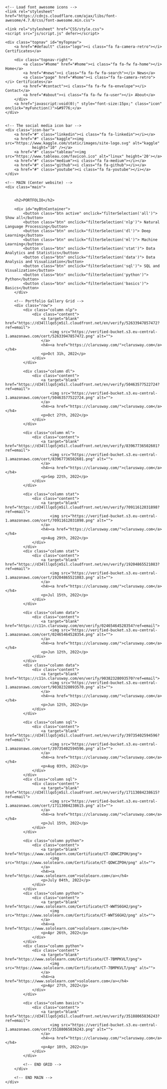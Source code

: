 <!DOCTYPE html>
<html lang="en">

<head>
    <title>Page Title</title>
    <meta charset="UTF-8">
    <meta name="viewport" content="width=device-width, initial-scale=1">
    <link rel="stylesheet" href="https://cdnjs.cloudflare.com/ajax/libs/font-awesome/4.7.0/css/font-awesome.min.css">

    <!-- Load font awesome icons -->
    <link rel="stylesheet" href="https://cdnjs.cloudflare.com/ajax/libs/font-awesome/4.7.0/css/font-awesome.min.css">

    <link rel="stylesheet" href="CSS/style.css">
    <script src="js/script.js" defer></script>

</head>

<body>

    <div class="topnav" id="myTopnav">
        <a href="#default" class="logo"><i class="fa fa-camera-retro"></i> Certificates</a>

        <div class="topnav-right">
            <a class="#home" href="#home"><i class="fa fa-fw fa-home"></i> Home</a>
            <a href="#news"><i class="fa fa-fw fa-search"></i> News</a>
            <a class="page" href="#home"><i class="fa fa-camera-retro"></i> Certificates</a>
            <a href="#contact"><i class="fa fa-fw fa-envelope"></i> Contact</a>
            <a href="#about"><i class="fa fa-fw fa-user"></i> About</a>
        </div>
        <a href="javascript:void(0);" style="font-size:15px;" class="icon" onclick="myFunction()">&#9776;</a>
    </div>


    <!-- The social media icon bar -->
    <div class="icon-bar">
        <a href="#" class="linkedin"><i class="fa fa-linkedin"></i></a>
        <a href="#" class="kaggle"><img src="https://www.kaggle.com/static/images/site-logo.svg" alt="kaggle"
                height="10" /></a>
        <a href="#" class="tableau"><img src="https://www.tableau.com/favicon.ico" alt="linux" height='20'></a>
        <a href="#" class="medium"><i class="fa fa-medium"></i></a>
        <a href="#" class="github"><i class="fa fa-github"></i></a>
        <a href="#" class="youtube"><i class="fa fa-youtube"></i></a>
    </div>

    <!-- MAIN (Center website) -->
    <div class="main">


        <h2>PORTFOLIO</h2>

        <div id="myBtnContainer">
            <button class="btn active" onclick="filterSelection('all')"> Show all</button>
            <button class="btn" onclick="filterSelection('nlp')"> Natural Language Processing</button>
            <button class="btn" onclick="filterSelection('dl')"> Deep Learning</button>
            <button class="btn" onclick="filterSelection('ml')"> Machine Learning</button>
            <button class="btn" onclick="filterSelection('stat')"> Data Analytics and Statistics</button>
            <button class="btn" onclick="filterSelection('data')"> Data Analysis and Visualization</button>
            <button class="btn" onclick="filterSelection('sql')"> SQL and Visualization</button>
            <button class="btn" onclick="filterSelection('python')"> Python</button>
            <button class="btn" onclick="filterSelection('basics')"> Basics</button>
        </div>

        <!-- Portfolio Gallery Grid -->
        <div class="row">
            <div class="column nlp">
                <div class="content">
                    <a target="blank" href="https://d34lllqo5jm5il.cloudfront.net/en/verify/52633947857472?ref=email">
                        <img src="https://verified-bucket.s3.eu-central-1.amazonaws.com/cert/52633947857472.png" alt="">
                    </a>
                    <h4><a href="https://clarusway.com/">clarusway.com</a></h4>
                    <p>Oct 31h, 2022</p>
                </div>
            </div>

            <div class="column dl">
                <div class="content">
                    <a target="blank" href="https://d34lllqo5jm5il.cloudfront.net/en/verify/50463577522724?ref=email">
                        <img src="https://verified-bucket.s3.eu-central-1.amazonaws.com/cert/50463577522724.png" alt="">
                    </a>
                    <h4><a href="https://clarusway.com/">clarusway.com</a></h4>
                    <p>Oct 27th, 2022</p>
                </div>
            </div>

            <div class="column ml">
                <div class="content">
                    <a target="blank" href="https://d34lllqo5jm5il.cloudfront.net/en/verify/83967736502601?ref=email">
                        <img src="https://verified-bucket.s3.eu-central-1.amazonaws.com/cert/83967736502601.png" alt="">
                    </a>
                    <h4><a href="https://clarusway.com/">clarusway.com</a></h4>
                    <p>Sep 22th, 2022</p>
                </div>
            </div>

            <div class="column stat">
                <div class="content">
                    <a target="blank" href="https://d34lllqo5jm5il.cloudfront.net/en/verify/70911612031898?ref=email">
                        <img src="https://verified-bucket.s3.eu-central-1.amazonaws.com/cert/70911612031898.png" alt="">
                    </a>
                    <h4><a href="https://clarusway.com/">clarusway.com</a></h4>
                    <p>Aug 29th, 2022</p>
                </div>
            </div>
            <div class="column stat">
                <div class="content">
                    <a target="blank" href="https://d34lllqo5jm5il.cloudfront.net/en/verify/19204865521083?ref=email">
                        <img src="https://verified-bucket.s3.eu-central-1.amazonaws.com/cert/19204865521083.png" alt="">
                    </a>
                    <h4><a href="https://clarusway.com/">clarusway.com</a></h4>
                    <p>Jul 15th, 2022</p>
                </div>
            </div>

            <div class="column data">
                <div class="content">
                    <a target="blank" href="https://c11n.clarusway.com/en/verify/02465464528354?ref=email">
                        <img src="https://verified-bucket.s3.eu-central-1.amazonaws.com/cert/02465464528354.png" alt="">
                    </a>
                    <h4><a href="https://clarusway.com/">clarusway.com</a></h4>
                    <p>Jun 12th, 2022</p>
                </div>
            </div>
            <div class="column data">
                <div class="content">
                    <a target="blank" href="https://c11n.clarusway.com/en/verify/90382328093570?ref=email">
                        <img src="https://verified-bucket.s3.eu-central-1.amazonaws.com/cert/90382328093570.png" alt="">
                    </a>
                    <h4><a href="https://clarusway.com/">clarusway.com</a></h4>
                    <p>Jun 12th, 2022</p>
                </div>
            </div>

            <div class="column sql">
                <div class="content">
                    <a target="blank" href="https://d34lllqo5jm5il.cloudfront.net/en/verify/39735402594596?ref=email">
                        <img src="https://verified-bucket.s3.eu-central-1.amazonaws.com/cert/39735402594596.png" alt="">
                    </a>
                    <h4><a href="https://clarusway.com/">clarusway.com</a></h4>
                    <p>Aug 03th, 2022</p>
                </div>
            </div>
            <div class="column sql">
                <div class="content">
                    <a target="blank" href="https://d34lllqo5jm5il.cloudfront.net/en/verify/17113084238615?ref=email">
                        <img src="https://verified-bucket.s3.eu-central-1.amazonaws.com/cert/17113084238615.png" alt="">
                    </a>
                    <h4><a href="https://clarusway.com/">clarusway.com</a></h4>
                    <p>Jul 15th, 2022</p>
                </div>
            </div>

            <div class="column python">
                <div class="content">
                    <a target="blank" href="https://www.sololearn.com/Certificate/CT-QDWCZPOH/png">
                        <img src="https://www.sololearn.com/Certificate/CT-QDWCZPOH/png" alt="">
                    </a>
                    <h4><a href="https://www.sololearn.com">sololearn.com</a></h4>
                    <p>July 04th, 2022</p>
                </div>
            </div>
            <div class="column python">
                <div class="content">
                    <a target="blank" href="https://www.sololearn.com/Certificate/CT-WWTS6GH2/png">
                        <img src="https://www.sololearn.com/Certificate/CT-WWTS6GH2/png" alt="">
                    </a>
                    <h4><a href="https://www.sololearn.com">sololearn.com</a></h4>
                    <p>Apr 26th, 2022</p>
                </div>
            </div>
            <div class="column python">
                <div class="content">
                    <a target="blank" href="https://www.sololearn.com/Certificate/CT-7BMPKVLT/png">
                        <img src="https://www.sololearn.com/Certificate/CT-7BMPKVLT/png" alt="">
                    </a>
                    <h4><a href="https://www.sololearn.com">sololearn.com</a></h4>
                    <p>Apr 27th, 2022</p>
                </div>
            </div>

            <div class="column basics">
                <div class="content">
                    <a target="blank" href="https://d34lllqo5jm5il.cloudfront.net/en/verify/35188065836243?ref=email">
                        <img src="https://verified-bucket.s3.eu-central-1.amazonaws.com/cert/35188065836243.png" alt="">
                    </a>
                    <h4><a href="https://clarusway.com/">clarusway.com</a></h4>
                    <p>Apr 10th, 2022</p>
                </div>
            </div>

            <!-- END GRID -->
        </div>

        <!-- END MAIN -->
    </div>

</body>

</html>
